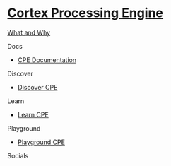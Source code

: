 # [Cortex Processing Engine]()

[What and Why]()

Docs

 - [CPE Documentation](https://doc.sitecore.com/en/developers/93/sitecore-experience-platform/sitecore-cortex-processing-engine.html)

Discover

 - [Discover CPE]()

Learn

 - [Learn CPE]()

Playground

 - [Playground CPE]()

Socials